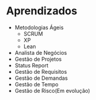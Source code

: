 # Aprendizados
* Metodologias Ágeis 
  * SCRUM
  * XP
  * Lean
* Analista de Negócios
* Gestão de Projetos 
* Status Report
* Gestão de Requisitos
* Gestão de Demandas
* Gestão de Tempo
* Gestão de Risco(Em evolução)
